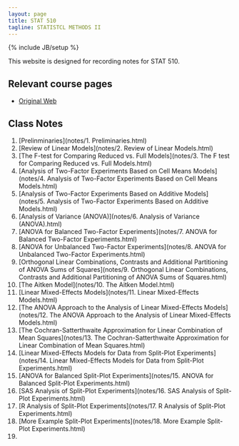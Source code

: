 ```yaml
---
layout: page
title: STAT 510
tagline: STATISTCL METHODS II
---
```

{% include JB/setup %}

This website is designed for recording notes for STAT 510. 


## Relevant course pages

- [Original Web](https://dnett.github.io/S510/stat510.html)


## Class Notes 

1. [Prelinminaries](notes/1. Preliminaries.html)
2. [Review of Linear Models](notes/2. Review of Linear Models.html)
3. [The F-test for Comparing Reduced vs. Full Models](notes/3. The F test for Comparing Reduced vs. Full Models.html)
4. [Analysis of Two-Factor Experiments Based on Cell Means Models](notes/4. Analysis of Two-Factor Experiments Based on Cell Means Models.html)
5. [Analysis of Two-Factor Experiments Based on Additive Models](notes/5. Analysis of Two-Factor Experiments Based on Additive Models.html)
6. [Analysis of Variance (ANOVA)](notes/6. Analysis of Variance (ANOVA).html)
7. [ANOVA for Balanced Two-Factor Experiments](notes/7. ANOVA for Balanced Two-Factor Experiments.html)
8. [ANOVA for Unbalanced Two-Factor Experiments](notes/8. ANOVA for Unbalanced Two-Factor Experiments.html)
9. [Orthogonal Linear Combinations, Contrasts and Additional Partitioning of ANOVA Sums of Squares](notes/9. Orthogonal Linear Combinations, Contrasts and Additional Partitioning of ANOVA Sums of Squares.html)
10. [The Aitken Model](notes/10. The Aitken Model.html)
11. [Linear Mixed-Effects Models](notes/11. Linear Mixed-Effects Models.html)
12. [The ANOVA Approach to the Analysis of Linear Mixed-Effects Models](notes/12. The ANOVA Approach to the Analysis of Linear Mixed-Effects Models.html)
13. [The Cochran-Satterthwaite Approximation for Linear Combination of Mean Squares](notes/13. The Cochran-Satterthwaite Approximation for Linear Combination of Mean Squares.html)
14. [Linear Mixed-Effects Models for Data from Split-Plot Experiments](notes/14. Linear Mixed-Effects Models for Data from Split-Plot Experiments.html)
15. [ANOVA for Balanced Split-Plot Experiments](notes/15. ANOVA for Balanced Split-Plot Experiments.html)
16. [SAS Analysis of Split-Plot Experiments](notes/16. SAS Analysis of Split-Plot Experiments.html)
17. [R Analysis of Split-Plot Experiments](notes/17. R Analysis of Split-Plot Experiments.html)
18. [More Example Split-Plot Experiments](notes/18. More Example Split-Plot Experiments.html)
19. 







